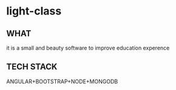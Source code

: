 # light-class

## WHAT
it is a small and beauty software to improve education experence


## TECH STACK 
ANGULAR+BOOTSTRAP+NODE+MONGODB
